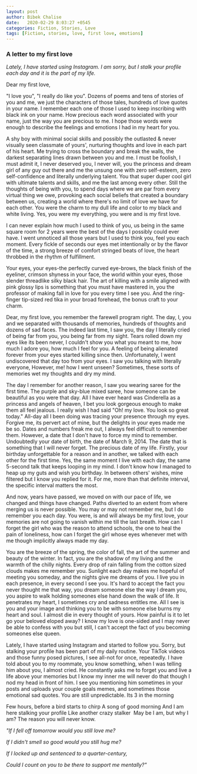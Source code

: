 ```yaml
---
layout: post
author: Bibek Chalise
date:   2020-02-29 8:03:27 +0545
categories: Fiction, Stories, Love
tags: [Fiction, stories, love, first love, emotions]
---
```

<h3>
A letter to my first love
</h3>


<i>
Lately, I have started using Instagram. I am sorry, but I stalk your profile each day and it is the part of my life.
</i>                                                       

Dear my first love,


"I love you", "I really do like you". Dozens of poems and tens of stories of you and me, we just the characters of those tales, hundreds of love quotes in your name. I remember each one of those I used to keep inscribing with black ink on your name. How precious each word associated with your name, just the way you are precious to me. I hope those words were enough to describe the feelings and emotions I had in my heart for you.


A shy boy with minimal social skills and possibly the outlasted & never visually seen classmate of yours', nurturing thoughts and love in each part of his heart. Me trying to cross the boundary and break the walls, the darkest separating lines drawn between you and me. I must be foolish, I must admit it, I never deserved you, I never will, you the princess and dream girl of any guy out there and me the unsung one with zero self-esteem, zero self-confidence and literally underlying talent. You that super duper cool girl with ultimate talents and skills, and me the last among every other. Still the thoughts of being with you, to spend days where we are par from every virtual thing we owe, provoking each social beliefs that created a boundary between us, creating a world where there's no limit of love we have for each other. You were the charm to my dull life and color to my black and white living. Yes, you were my everything, you were and is my first love.


I can never explain how much I used to think of you, us being in the same square room for 2 years were the best of the days I possibly could ever have. I went unnoticed all those years but I used to think you, feel you each moment. Every fickle of seconds our eyes met intentionally or by the flavor of the time, a strong breeze of comfort stringed beats of love, the heart throbbed in the rhythm of fulfillment.


Your eyes, your eyes-the perfectly curved eye-brows, the black finish of the eyeliner, crimson shyness in your face, the world within your eyes, those slender threadlike silky black hair. The art of killing with a smile aligned with pink glossy lips is something that you must have mastered in, you the professor of making fall in love for you every time I see you. And the ring-finger tip-sized red tika in your broad forehead, the bonus craft to your charm.


Dear, my first love, you remember the farewell program right. The day, I, you and we separated with thousands of memories, hundreds of thoughts and dozens of sad faces. The indeed last time, I saw you, the day I literally cried of being far from you, you being far from my sight. Tears rolled down my eyes like its been never, I couldn't show you what you meant to me, how much I adore you, how much I feel for you. A feeling of being alienated forever from your eyes started killing since then. Unfortunately, I went undiscovered that day too from your eyes. I saw you talking with literally everyone, However, me! how I went unseen? Sometimes, these sorts of memories wet my thoughts and dry my mind.


The day I remember for another reason, I saw you wearing saree for the first time. The purple and sky-blue mixed saree, how someone can be beautiful as you were that day. All I have ever heard was Cinderella as a princess and angels of heaven, I bet you look gorgeous enough to make them all feel jealous. I really wish I had said "Oh! my love. You look so great today." All-day all I been doing was tracing your presence through my eyes. Forgive me, its pervert act of mine, but the delights in your eyes made me be so.
Dates and numbers freak me out, I always feel difficult to remember them. However, a date that I don't have to force my mind to remember. Undoubtedly your date of birth, the date of March 9, 2014. The date that is something that I will never forget. The precious date of my life. Firstly, your birthday unforgettable for a reason and in another, we talked with each other for the first time. Yes, the same moment I live with each day, the same 5-second talk that keeps looping in my mind. I don't know how I managed to heap up my guts and wish you birthday. In between others' wishes, mine filtered but I know you replied for it. For me, more than that definite interval, the specific interval matters the most.


And now, years have passed, we moved on with our pace of life, we changed and things have changed. Paths diverted to an extent from where merging us is never possible. You may or may not remember me, but I do remember you each day. You were, is and will always be my first love, your memories are not going to vanish within me till the last breath. How can I forget the girl who was the reason to attend schools, the one to heal the pain of loneliness, how can I forget the girl whose eyes whenever met with me though implicitly always made my day.


You are the breeze of the spring, the color of fall, the art of the summer and beauty of the winter. In fact, you are the shadow of my living and the warmth of the chilly nights. Every drop of rain falling from the cotton sized clouds makes me remember you. Sunlight each day makes me hopeful of meeting you someday, and the nights give me dreams of you. I live you in each presence, in every second I see you.
It's hard to accept the fact you never thought me that way, you dream someone else the way I dream you, you aspire to walk holding someones else hand down the walk of life. It penetrates my heart, I sometimes cry and sadness entitles me. All I see is you and your image and thinking you to be with someone else burns my heart and soul. I almost die in every thought of yours. How painful is it to let go your beloved eloped away? I know my love is one-sided and I may never be able to confess with you but still, I can't accept the fact of you becoming someones else queen.


Lately, I have started using Instagram and started to follow you. Sorry, but stalking your profile has been part of my daily routine. Your TikTok videos and those funny posed pictures, I see all-not for once, repeatedly. I have told about you to my roommate, you know something, when I was telling him about you, I almost cried. He constantly asks me to forget you and live a life above your memories but I know my inner me will never do that though I nod my head in front of him. I see you mentioning him sometimes in your posts and uploads your couple goals memes, and sometimes those emotional sad quotes. You are still unpredictable.
Its 3 in the morning


Few hours, before a bird starts to chirp
A song of good morning
And I am here stalking your profile
Like another crazy stalker 
May be I am, but why I am?
The reason you will never know.



<i>


"If I fell off tomorrow would you still love me?


If I didn't smell so good would you still hug me?


If I locked up and sentenced to a quarter-century,


Could I count on you to be there to support me mentally?"
</i>